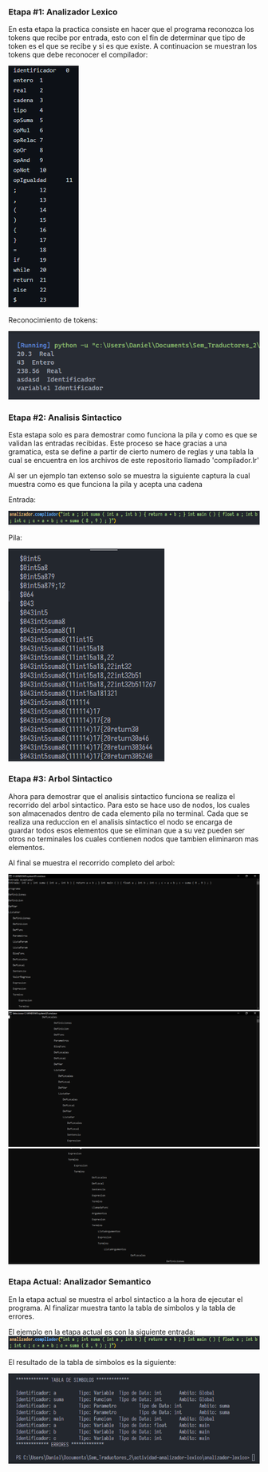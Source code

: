 <h3> Etapa #1: Analizador Lexico </h3>
En esta etapa la practica consiste en hacer que el programa reconozca los tokens que recibe por entrada, esto con el fin de determinar que tipo de token es el que se recibe y si es que existe.
A continuacion se muestran los tokens que debe reconocer el compilador:

![TablaTokens](Capturas/Tokens.PNG)

Reconocimiento de tokens:

![Tokens](Capturas_Lexico/Captura_Output.PNG)

<h3> Etapa #2: Analisis Sintactico </h3>
Esta estapa solo es para demostrar como funciona la pila y como es que se validan las entradas recibidas.
Este proceso se hace gracias a una gramatica, esta se define a partir de cierto numero de reglas y una tabla la cual se encuentra en los archivos de este repositorio llamado 'compilador.lr'

Al ser un ejemplo tan extenso solo se muestra la siguiente captura la cual muestra como es que funciona la pila y acepta una cadena

Entrada:

![EntradaSemantico](Capturas/Entrada_Semantico_Sintactico.PNG)

Pila:

![EjemploPila](Capturas/Ejemplo_Pila.PNG)

<h3> Etapa #3: Arbol Sintactico </h3>
Ahora para demostrar que el analisis sintactico funciona se realiza el recorrido del arbol sintactico.
Para esto se hace uso de nodos, los cuales son almacenados dentro de cada elemento pila no terminal.
Cada que se realiza una reduccion en el analisis sintactico el nodo se encarga de guardar todos esos elementos que se eliminan que a su vez pueden ser otros no terminales los cuales contienen nodos que tambien eliminaron mas elementos.

Al final se muestra el recorrido completo del arbol:

![CapturaArbol](Capturas/Arbol_1.PNG)
![CapturaArbol](Capturas/Arbol_2.PNG)
![CapturaArbol](Capturas/Arbol_3.PNG)

<h3> Etapa Actual: Analizador Semantico </h3>
En la etapa actual se muestra el arbol sintactico a la hora de ejecutar el programa.
Al finalizar muestra tanto la tabla de simbolos y la tabla de errores.

El ejemplo en la etapa actual es con la siguiente entrada:
![EntradaSemantico](Capturas/Entrada_Semantico_Sintactico.PNG)

El resultado de la tabla de simbolos es la siguiente:

![TablaDeSimbolos](Capturas/Tabla_Simbolos.PNG)
